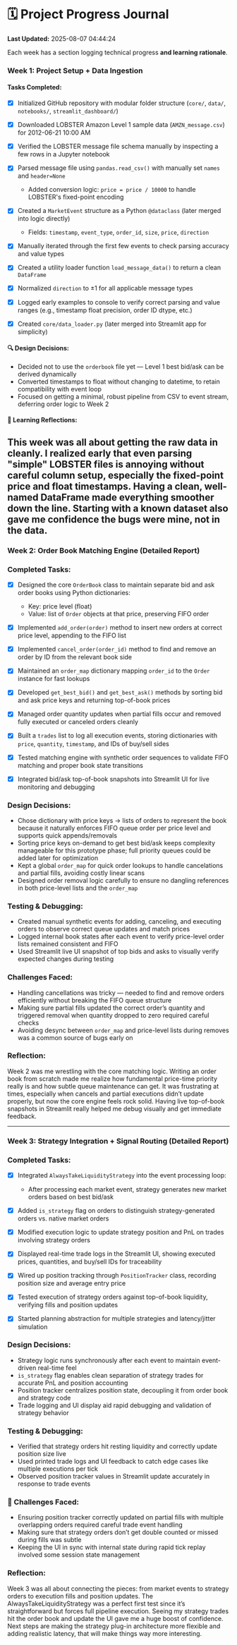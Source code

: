 #  🗓️ Project Progress Journal

**Last Updated:** 2025-08-07 04:44:24

Each week has a section logging technical progress **and learning rationale**.

### Week 1: Project Setup + Data Ingestion

#### Tasks Completed:

* [x] Initialized GitHub repository with modular folder structure (`core/`, `data/`, `notebooks/`, `streamlit_dashboard/`)
* [x] Downloaded LOBSTER Amazon Level 1 sample data (`AMZN_message.csv`) for 2012-06-21 10:00 AM
* [x] Verified the LOBSTER message file schema manually by inspecting a few rows in a Jupyter notebook
* [x] Parsed message file using `pandas.read_csv()` with manually set `names` and `header=None`

  * Added conversion logic: `price = price / 10000` to handle LOBSTER's fixed-point encoding
* [x] Created a `MarketEvent` structure as a Python `@dataclass` (later merged into logic directly)

  * Fields: `timestamp`, `event_type`, `order_id`, `size`, `price`, `direction`
* [x] Manually iterated through the first few events to check parsing accuracy and value types
* [x] Created a utility loader function `load_message_data()` to return a clean `DataFrame`
* [x] Normalized `direction` to ±1 for all applicable message types
* [x] Logged early examples to console to verify correct parsing and value ranges (e.g., timestamp float precision, order ID dtype, etc.)
* [x] Created `core/data_loader.py` (later merged into Streamlit app for simplicity)

#### 🔍 Design Decisions:

* Decided not to use the `orderbook` file yet — Level 1 best bid/ask can be derived dynamically
* Converted timestamps to float without changing to datetime, to retain compatibility with event loop
* Focused on getting a minimal, robust pipeline from CSV to event stream, deferring order logic to Week 2

#### 🧠 Learning Reflections:

This week was all about getting the raw data in cleanly. I realized early that even parsing "simple" LOBSTER files is annoying without careful column setup, especially the fixed-point price and float timestamps. Having a clean, well-named DataFrame made everything smoother down the line. Starting with a known dataset also gave me confidence the bugs were mine, not in the data.
---

### Week 2: Order Book Matching Engine (Detailed Report)

### Completed Tasks:

* [x] Designed the core `OrderBook` class to maintain separate bid and ask order books using Python dictionaries:

  * Key: price level (float)
  * Value: list of `Order` objects at that price, preserving FIFO order
* [x] Implemented `add_order(order)` method to insert new orders at correct price level, appending to the FIFO list
* [x] Implemented `cancel_order(order_id)` method to find and remove an order by ID from the relevant book side
* [x] Maintained an `order_map` dictionary mapping `order_id` to the `Order` instance for fast lookups
* [x] Developed `get_best_bid()` and `get_best_ask()` methods by sorting bid and ask price keys and returning top-of-book prices
* [x] Managed order quantity updates when partial fills occur and removed fully executed or canceled orders cleanly
* [x] Built a `trades` list to log all execution events, storing dictionaries with `price`, `quantity`, `timestamp`, and IDs of buy/sell sides
* [x] Tested matching engine with synthetic order sequences to validate FIFO matching and proper book state transitions
* [x] Integrated bid/ask top-of-book snapshots into Streamlit UI for live monitoring and debugging

### Design Decisions:

* Chose dictionary with price keys → lists of orders to represent the book because it naturally enforces FIFO queue order per price level and supports quick appends/removals
* Sorting price keys on-demand to get best bid/ask keeps complexity manageable for this prototype phase; full priority queues could be added later for optimization
* Kept a global `order_map` for quick order lookups to handle cancelations and partial fills, avoiding costly linear scans
* Designed order removal logic carefully to ensure no dangling references in both price-level lists and the `order_map`

### Testing & Debugging:

* Created manual synthetic events for adding, canceling, and executing orders to observe correct queue updates and match prices
* Logged internal book states after each event to verify price-level order lists remained consistent and FIFO
* Used Streamlit live UI snapshot of top bids and asks to visually verify expected changes during testing

### Challenges Faced:

* Handling cancellations was tricky — needed to find and remove orders efficiently without breaking the FIFO queue structure
* Making sure partial fills updated the correct order’s quantity and triggered removal when quantity dropped to zero required careful checks
* Avoiding desync between `order_map` and price-level lists during removes was a common source of bugs early on

### Reflection:

Week 2 was me wrestling with the core matching logic. Writing an order book from scratch made me realize how fundamental price-time priority really is and how subtle queue maintenance can get. It was frustrating at times, especially when cancels and partial executions didn’t update properly, but now the core engine feels rock solid. Having live top-of-book snapshots in Streamlit really helped me debug visually and get immediate feedback.

---

### Week 3: Strategy Integration + Signal Routing (Detailed Report)

### Completed Tasks:

* [x] Integrated `AlwaysTakeLiquidityStrategy` into the event processing loop:

  * After processing each market event, strategy generates new market orders based on best bid/ask
* [x] Added `is_strategy` flag on orders to distinguish strategy-generated orders vs. native market orders
* [x] Modified execution logic to update strategy position and PnL on trades involving strategy orders
* [x] Displayed real-time trade logs in the Streamlit UI, showing executed prices, quantities, and buy/sell IDs for traceability
* [x] Wired up position tracking through `PositionTracker` class, recording position size and average entry price
* [x] Tested execution of strategy orders against top-of-book liquidity, verifying fills and position updates
* [x] Started planning abstraction for multiple strategies and latency/jitter simulation

### Design Decisions:

* Strategy logic runs synchronously after each event to maintain event-driven real-time feel
* `is_strategy` flag enables clean separation of strategy trades for accurate PnL and position accounting
* Position tracker centralizes position state, decoupling it from order book and strategy code
* Trade logging and UI display aid rapid debugging and validation of strategy behavior

### Testing & Debugging:

* Verified that strategy orders hit resting liquidity and correctly update position size live
* Used printed trade logs and UI feedback to catch edge cases like multiple executions per tick
* Observed position tracker values in Streamlit update accurately in response to trade events

### 🔄 Challenges Faced:

* Ensuring position tracker correctly updated on partial fills with multiple overlapping orders required careful trade event handling
* Making sure that strategy orders don’t get double counted or missed during fills was subtle
* Keeping the UI in sync with internal state during rapid tick replay involved some session state management

### Reflection:

Week 3 was all about connecting the pieces: from market events to strategy orders to execution fills and position updates. The AlwaysTakeLiquidityStrategy was a perfect first test since it’s straightforward but forces full pipeline execution. Seeing my strategy trades hit the order book and update the UI gave me a huge boost of confidence. Next steps are making the strategy plug-in architecture more flexible and adding realistic latency, that will make things way more interesting.
```
